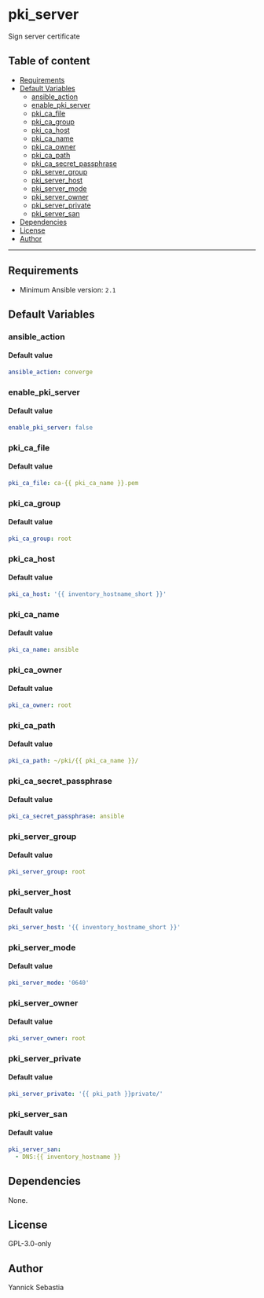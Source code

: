 # pki_server

Sign server certificate

## Table of content

- [Requirements](#requirements)
- [Default Variables](#default-variables)
  - [ansible_action](#ansible_action)
  - [enable_pki_server](#enable_pki_server)
  - [pki_ca_file](#pki_ca_file)
  - [pki_ca_group](#pki_ca_group)
  - [pki_ca_host](#pki_ca_host)
  - [pki_ca_name](#pki_ca_name)
  - [pki_ca_owner](#pki_ca_owner)
  - [pki_ca_path](#pki_ca_path)
  - [pki_ca_secret_passphrase](#pki_ca_secret_passphrase)
  - [pki_server_group](#pki_server_group)
  - [pki_server_host](#pki_server_host)
  - [pki_server_mode](#pki_server_mode)
  - [pki_server_owner](#pki_server_owner)
  - [pki_server_private](#pki_server_private)
  - [pki_server_san](#pki_server_san)
- [Dependencies](#dependencies)
- [License](#license)
- [Author](#author)

---

## Requirements

- Minimum Ansible version: `2.1`

## Default Variables

### ansible_action

#### Default value

```YAML
ansible_action: converge
```

### enable_pki_server

#### Default value

```YAML
enable_pki_server: false
```

### pki_ca_file

#### Default value

```YAML
pki_ca_file: ca-{{ pki_ca_name }}.pem
```

### pki_ca_group

#### Default value

```YAML
pki_ca_group: root
```

### pki_ca_host

#### Default value

```YAML
pki_ca_host: '{{ inventory_hostname_short }}'
```

### pki_ca_name

#### Default value

```YAML
pki_ca_name: ansible
```

### pki_ca_owner

#### Default value

```YAML
pki_ca_owner: root
```

### pki_ca_path

#### Default value

```YAML
pki_ca_path: ~/pki/{{ pki_ca_name }}/
```

### pki_ca_secret_passphrase

#### Default value

```YAML
pki_ca_secret_passphrase: ansible
```

### pki_server_group

#### Default value

```YAML
pki_server_group: root
```

### pki_server_host

#### Default value

```YAML
pki_server_host: '{{ inventory_hostname_short }}'
```

### pki_server_mode

#### Default value

```YAML
pki_server_mode: '0640'
```

### pki_server_owner

#### Default value

```YAML
pki_server_owner: root
```

### pki_server_private

#### Default value

```YAML
pki_server_private: '{{ pki_path }}private/'
```

### pki_server_san

#### Default value

```YAML
pki_server_san:
  - DNS:{{ inventory_hostname }}
```

## Dependencies

None.

## License

GPL-3.0-only

## Author

Yannick Sebastia
